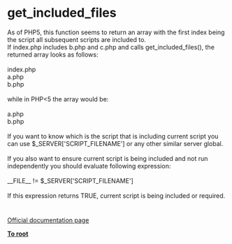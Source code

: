# get_included_files




<div class="phpcode"><span class="html">
As of PHP5, this function seems to return an array with the first index being the script all subsequent scripts are included to.<br>If index.php includes b.php and c.php and calls get_included_files(), the returned array looks as follows:<br><br>index.php<br>a.php<br>b.php<br><br>while in PHP&lt;5 the array would be:<br><br>a.php<br>b.php<br><br>If you want to know which is the script that is including current script you can use $_SERVER[&apos;SCRIPT_FILENAME&apos;] or any other similar server global.<br><br>If you also want to ensure current script is being included and not run independently you should evaluate following expression:<br><br>__FILE__ != $_SERVER[&apos;SCRIPT_FILENAME&apos;]<br><br>If this expression returns TRUE, current script is being included or required.</span>
</div>
  

#

[Official documentation page](https://www.php.net/manual/en/function.get-included-files.php)

**[To root](/)**